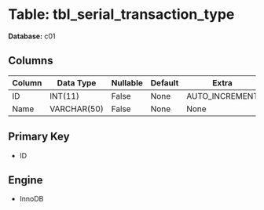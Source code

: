 # Table: tbl_serial_transaction_type

**Database:** c01

## Columns

| Column | Data Type | Nullable | Default | Extra |
|--------|-----------|----------|---------|-------|
| ID | INT(11) | False | None | AUTO_INCREMENT |
| Name | VARCHAR(50) | False | None | None |

## Primary Key
- ID

## Engine
- InnoDB
